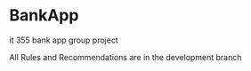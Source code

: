 # BankApp
it 355 bank app group project

All Rules and Recommendations are in the development branch
